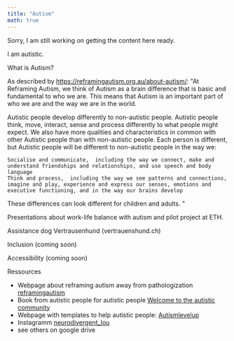 ```yaml
---
title: "Autism"
math: true
---
```


Sorry, I am still working on getting the content here ready.

I am autistic.

What is Autism?

As described by https://reframingautism.org.au/about-autism/:
"At Reframing Autism, we think of Autism as a brain difference that is basic and fundamental to who we are. This means that Autism is an important part of who we are and the way we are in the world.

Autistic people develop differently to non-autistic people. Autistic people think, move, interact, sense and process differently to what people might expect. We also have more qualities and characteristics in common with other Autistic people than with non-autistic people. Each person is different, but Autistic people will be different to non-autistic people in the way we:

    Socialise and communicate,  including the way we connect, make and understand friendships and relationships, and use speech and body language
    Think and process,  including the way we see patterns and connections, imagine and play, experience and express our senses, emotions and executive functioning, and in the way our brains develop

These differences can look different for children and adults. "

Presentations about work-life balance with autism and pilot project at ETH.

Assistance dog Vertrausenhund (vertrauenshund.ch)

Inclusion (coming soon)

Accessibility (coming soon)

Ressources

* Webpage about reframing autism away from pathologization [reframingautism](https://reframingautism.org.au/service/welcome-pack/)
* Book from autistic people for autistic people [Welcome to the autistic community](https://autismacceptance.com/read-the-book/)
* Webpage with templates to help autistic people: [Autismlevelup](https://www.autismlevelup.com/)
* Instagramm [neurodivergent_lou](https://www.instagram.com/neurodivergent_lou/)
* see others on google drive


